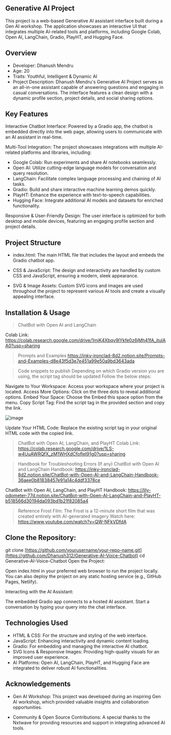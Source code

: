 Generative AI Project 
-----------------------------
This project is a web-based Generative AI assistant interface built during a Gen AI workshop. The application showcases an interactive UI that integrates multiple AI-related tools and platforms, including Google Colab, Open AI, LangChain, Gradio, PlayHT, and Hugging Face.


Overview
---------------------------------------------
- Developer: Dhanush Mendru
- Age: 20
- Traits: Youthful, Intelligent & Dynamic AI
- Project Description:
Dhanush Mendru's Generative AI Project serves as an all-in-one assistant capable of answering questions and engaging in casual conversations. The interface features a clean design with a dynamic profile section, project details, and social sharing options.


Key Features
---------------------------------
Interactive Chatbot Interface:
Powered by a Gradio app, the chatbot is embedded directly into the web page, allowing users to communicate with an AI assistant in real-time.

Multi-Tool Integration:
The project showcases integrations with multiple AI-related platforms and libraries, including:

- Google Colab: Run experiments and share AI notebooks seamlessly.
- Open AI: Utilize cutting-edge language models for conversation and query resolution.
- LangChain: Facilitate complex language processing and chaining of AI tasks.
- Gradio: Build and share interactive machine learning demos quickly.
- PlayHT: Enhance the experience with text-to-speech capabilities.
- Hugging Face: Integrate additional AI models and datasets for enriched functionality.

Responsive & User-Friendly Design:
The user interface is optimized for both desktop and mobile devices, featuring an engaging profile section and project details.


Project Structure
--------------------
- index.html:
The main HTML file that includes the layout and embeds the Gradio chatbot app.

- CSS & JavaScript:
The design and interactivity are handled by custom CSS and JavaScript, ensuring a modern, sleek appearance.

- SVG & Image Assets:
Custom SVG icons and images are used throughout the project to represent various AI tools and create a visually appealing interface.


Installation & Usage
--------------------
> ChatBot with Open AI and LangChain

Colab Link: https://colab.research.google.com/drive/1miK4Xbqv9lYkfe0z6jMh41fA_itulAA0?usp=sharing


> Prompts and Examples
https://inky-ironclad-8d2.notion.site/Prompts-and-Examples-d8e43f5d3e7e451a99e50a9bd3643ada

> Code snippets to publish
Depending on which Gradio version you are using, the script tag should be updated
Follow the below steps:

Navigate to Your Workspace: Access your workspace where your project is located.
Access More Options: Click on the three dots to reveal additional options.
Embed Your Space: Choose the Embed this space option from the menu.
Copy Script Tag: Find the script tag in the provided section and copy the link.

![image](https://github.com/user-attachments/assets/bf2dd5e3-01d7-43af-bb85-1282fe71208c)


Update Your HTML Code: Replace the existing script tag in your original HTML code with the copied link.


> ChatBot with Open AI, LangChain, and PlayHT
Colab Link:
https://colab.research.google.com/drive/1LS-w4UuAWRQfX_zM1WHXdCfofleI91g0?usp=sharing

> Handbook for Troubleshooting Errors (If any)
ChatBot with Open AI and LangChain Handbook:
https://inky-ironclad-8d2.notion.site/ChatBot-with-Open-AI-and-LangChain-Handbook-36aee0b81838457e91a14c4ddf3378ce

ChatBot with Open AI, LangChain, and PlayHT Handbook:
https://lily-odometer-77d.notion.site/ChatBot-with-Open-AI-LangChain-and-PlayHT-b518566d30194da093bd1b21f82085a4

> Reference
Frost Film: The Frost is a 12-minute short film that was created entirely with AI-generated imagery
Watch here: https://www.youtube.com/watch?v=QW-NFkVDfdA


Clone the Repository:
------------------------------

git clone [https://github.com/yourusername/your-repo-name.git](https://github.com/Dhanush312/Generative-AI-Voice-Chatbot)
cd Generative-AI-Voice-Chatbot
Open the Project:

Open index.html in your preferred web browser to run the project locally. You can also deploy the project on any static hosting service (e.g., GitHub Pages, Netlify).

Interacting with the AI Assistant:

The embedded Gradio app connects to a hosted AI assistant. Start a conversation by typing your query into the chat interface.


Technologies Used
------------------
- HTML & CSS: For the structure and styling of the web interface.
- JavaScript: Enhancing interactivity and dynamic content loading.
- Gradio: For embedding and managing the interactive AI chatbot.
- SVG Icons & Responsive Images: Providing high-quality visuals for an improved user experience.
- AI Platforms:
Open AI, LangChain, PlayHT, and Hugging Face are integrated to deliver robust AI functionalities.


Acknowledgements
------------------------
- Gen AI Workshop:
This project was developed during an inspiring Gen AI workshop, which provided valuable insights and collaboration opportunities.

- Community & Open Source Contributions:
A special thanks to the Nxtwave for providing resources and support in integrating advanced AI tools.
